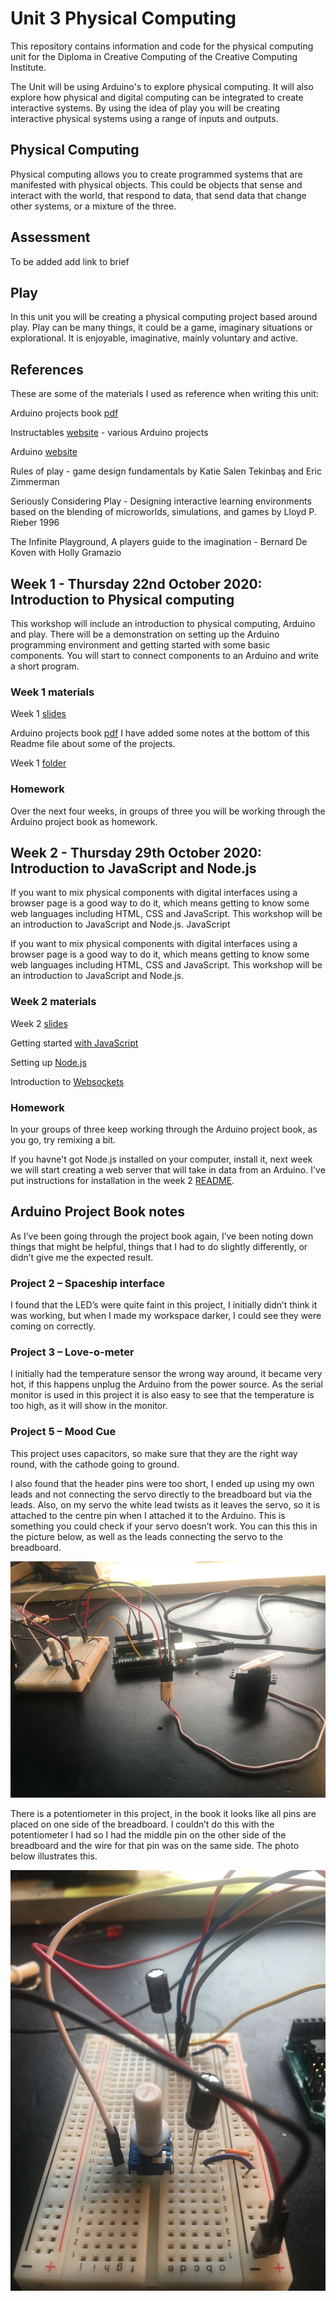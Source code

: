 # Unit 3 Physical Computing
This repository contains information and code for the physical computing unit for the Diploma in Creative Computing of the Creative Computing Institute.

The Unit will be using Arduino's to explore physical computing. It will also explore how physical and digital computing can be integrated to create interactive systems. By using the idea of play you will be creating interactive physical systems using a range of inputs and outputs. 

## Physical Computing
 Physical computing allows you to create programmed systems that are manifested with physical objects. This could be objects that sense and interact with the world, that respond to data, that send data that change other systems, or a mixture of the three.

## Assessment
To be added add link to brief

## Play
In this unit you will be creating a physical computing project based around play. Play can be many things, it could be a game, imaginary situations or explorational. It is enjoyable, imaginative, mainly voluntary and active.

## References
These are some of the materials I used as reference when writing this unit:

Arduino projects book [pdf](https://bastiaanvanhengel.files.wordpress.com/2016/06/arduino_projects_book.pdf)

Instructables [website](https://www.instructables.com/) - various Arduino projects

Arduino [website](https://www.arduino.cc/)

Rules of play - game design fundamentals by Katie Salen Tekinbaş and Eric Zimmerman 

Seriously Considering Play - Designing interactive learning environments based on the blending of microworlds, simulations, and games by Lloyd P. Rieber 1996

The Infinite Playground, A players guide to the imagination - Bernard De Koven with Holly Gramazio

## Week 1 - Thursday 22nd October 2020: Introduction to Physical computing
This workshop will include an introduction to physical computing, Arduino and play. There will be a demonstration on setting up the Arduino programming environment and getting started with some basic components. You will start to connect components to an Arduino and write a short program.

### Week 1 materials
Week 1 [slides](https://developdata.github.io/unit3_week_01)

Arduino projects book [pdf](https://bastiaanvanhengel.files.wordpress.com/2016/06/arduino_projects_book.pdf) I have added some notes at the bottom of this Readme file about some of the projects.

Week 1 [folder](https://github.com/developdata/CCIDiploma-Unit3/tree/master/week1)

### Homework
Over the next four weeks, in groups of three you will be working through the Arduino project book as homework. 

## Week 2 - Thursday 29th October 2020: Introduction to JavaScript and Node.js
If you want to mix physical components with digital interfaces using a browser page is a good way to do it, which means getting to know some web languages including HTML, CSS and JavaScript. This workshop will be an introduction to JavaScript and Node.js. JavaScript

If you want to mix physical components with digital interfaces using a browser page is a good way to do it, which means getting to know some web languages including HTML, CSS and JavaScript. This workshop will be an introduction to JavaScript and Node.js. 

### Week 2 materials
Week 2 [slides](https://developdata.github.io/unit3_slides/week_02/#0)

Getting started [with JavaScript]( https://glitch.com/edit/#!/start-javascript)

Setting up [Node.js]( https://glitch.com/edit/#!/start-nodeapp)

Introduction to [Websockets]( https://glitch.com/edit/#!/start-sockets)

### Homework
In your groups of three keep working through the Arduino project book, as you go, try remixing a bit.

If you havne't got Node.js installed on your computer, install it, next week we will start creating a web server that will take in data from an Arduino. I've put instructions for installation in the week 2 [README](https://github.com/developdata/CCIDiploma-Unit3/blob/master/week2/README.md).

## Arduino Project Book notes 
As I’ve been going through the project book again, I’ve been noting down things that might be helpful, things that I had to do slightly differently, or didn’t give me the expected result. 

### Project 2 – Spaceship interface 
I found that the LED’s were quite faint in this project, I initially didn’t think it was working, but when I made my workspace darker, I could see they were coming on correctly. 

### Project 3 – Love-o-meter 
I initially had the temperature sensor the wrong way around, it became very hot, if this happens unplug the Arduino from the power source. As the serial monitor is used in this project it is also easy to see that the temperature is too high, as it will show in the monitor. 

### Project 5 – Mood Cue 
This project uses capacitors, so make sure that they are the right way round, with the cathode going to ground. 

I also found that the header pins were too short, I ended up using my own leads and not connecting the servo directly to the breadboard but via the leads. Also, on my servo the white lead twists as it leaves the servo, so it is attached to the centre pin when I attached it to the Arduino. This is something you could check if your servo doesn’t work. You can this this in the picture below, as well as the leads connecting the servo to the breadboard. 

![Servo connected to breadboard](images/arduino1.jpg) 

There is a potentiometer in this project, in the book it looks like all pins are placed on one side of the breadboard. I couldn’t do this with the potentiometer I had so I had the middle pin on the other side of the breadboard and the wire for that pin was on the same side. The photo below illustrates this.  

![Potentiometer connected to breadboard](images/arduino2.jpg) 
